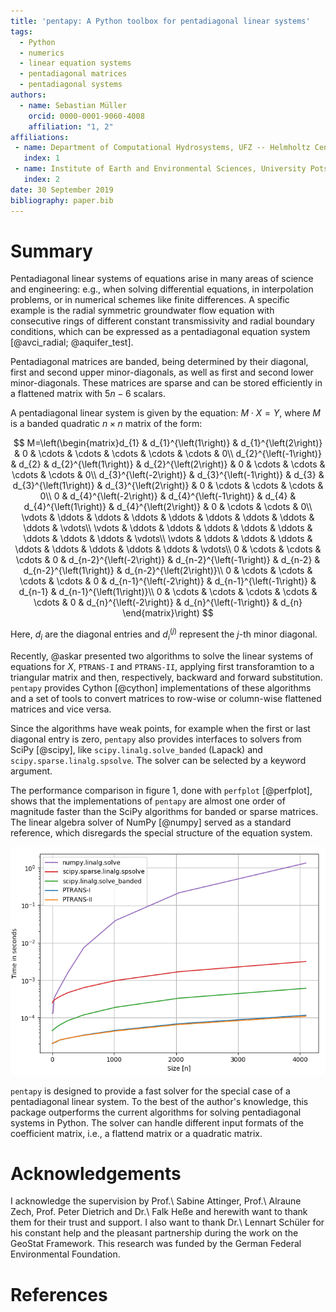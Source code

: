 ```yaml
---
title: 'pentapy: A Python toolbox for pentadiagonal linear systems'
tags:
  - Python
  - numerics
  - linear equation systems
  - pentadiagonal matrices
  - pentadiagonal systems
authors:
  - name: Sebastian Müller
    orcid: 0000-0001-9060-4008
    affiliation: "1, 2"
affiliations:
 - name: Department of Computational Hydrosystems, UFZ -- Helmholtz Centre for Environmental Research, Leipzig, Germany
   index: 1
 - name: Institute of Earth and Environmental Sciences, University Potsdam, Potsdam, Germany
   index: 2
date: 30 September 2019
bibliography: paper.bib
---
```


# Summary

Pentadiagonal linear systems of equations arise in many areas of science and engineering:
e.g., when solving differential equations, in interpolation problems, or in numerical schemes like finite differences.
A specific example is the radial symmetric groundwater flow equation with
consecutive rings of different constant transmissivity and radial boundary conditions,
which can be expressed as a pentadiagonal equation system [@avci_radial; @aquifer_test].

Pentadiagonal matrices are banded, being determined by their diagonal,
first and second upper minor-diagonals, as well as first and second lower minor-diagonals.
These matrices are sparse and can be stored efficiently in a flattened matrix with
$5n-6$ scalars.

A pentadiagonal linear system is given by the equation: $M\cdot X = Y$, where
$M$ is a banded quadratic $n\times n$ matrix of the form:

$$
M=\left(\begin{matrix}d_{1} & d_{1}^{\left(1\right)} & d_{1}^{\left(2\right)} & 0 & \cdots & \cdots & \cdots & \cdots & \cdots & 0\\
d_{2}^{\left(-1\right)} & d_{2} & d_{2}^{\left(1\right)} & d_{2}^{\left(2\right)} & 0 & \cdots & \cdots & \cdots & \cdots & 0\\
d_{3}^{\left(-2\right)} & d_{3}^{\left(-1\right)} & d_{3} & d_{3}^{\left(1\right)} & d_{3}^{\left(2\right)} & 0 & \cdots & \cdots & \cdots & 0\\
0 & d_{4}^{\left(-2\right)} & d_{4}^{\left(-1\right)} & d_{4} & d_{4}^{\left(1\right)} & d_{4}^{\left(2\right)} & 0 & \cdots & \cdots & 0\\
\vdots & \ddots & \ddots & \ddots & \ddots & \ddots & \ddots & \ddots & \ddots & \vdots\\
\vdots & \ddots & \ddots & \ddots & \ddots & \ddots & \ddots & \ddots & \ddots & \vdots\\
\vdots & \ddots & \ddots & \ddots & \ddots & \ddots & \ddots & \ddots & \ddots & \vdots\\
0 & \cdots & \cdots & \cdots & 0 & d_{n-2}^{\left(-2\right)} & d_{n-2}^{\left(-1\right)} & d_{n-2} & d_{n-2}^{\left(1\right)} & d_{n-2}^{\left(2\right)}\\
0 & \cdots & \cdots & \cdots & \cdots & 0 & d_{n-1}^{\left(-2\right)} & d_{n-1}^{\left(-1\right)} & d_{n-1} & d_{n-1}^{\left(1\right)}\\
0 & \cdots & \cdots & \cdots & \cdots & \cdots & 0 & d_{n}^{\left(-2\right)} & d_{n}^{\left(-1\right)} & d_{n}
\end{matrix}\right)
$$

Here, $d_i$ are the diagonal entries and $d_i^{(j)}$ represent the $j$-th minor diagonal.

Recently, @askar presented two algorithms to 
solve the linear systems of equations for $X$, ``PTRANS-I`` and ``PTRANS-II``, 
applying first transforamtion to a triangular matrix and then, respectively, backward and forward substitution.
``pentapy`` provides Cython [@cython] implementations of these
algorithms and a set of tools to convert matrices to row-wise or
column-wise flattened matrices and vice versa.

Since the algorithms have weak points,
for example when the first or last diagonal entry is zero,
``pentapy`` also provides interfaces to solvers from SciPy [@scipy],
like ``scipy.linalg.solve_banded`` (Lapack) and ``scipy.sparse.linalg.spsolve``.
The solver can be selected by a keyword argument.

The performance comparison in figure 1, done with ``perfplot`` [@perfplot], shows that the implementations
of ``pentapy`` are almost one order of magnitude faster than the SciPy algorithms for banded or sparse matrices.
The linear algebra solver of NumPy [@numpy] served as a standard reference, which disregards the special structure of the equation system.

![Performance comparison of pentapy, Lapack, SciPy and NumPy routines depending on the matrix size. (system specifications: i5-6200U with 2.3GHz, 16GB RAM)](perfplot_simple.png)

``pentapy`` is designed to provide a fast solver for the special case of a
pentadiagonal linear system. To the best of the author's knowledge,
this package outperforms the current algorithms for solving pentadiagonal systems in Python.
The solver can handle different input formats of the coefficient matrix, i.e., a flattend matrix or a
quadratic matrix.


# Acknowledgements

I acknowledge the supervision by Prof.\ Sabine Attinger, Prof.\ Alraune Zech,
Prof. Peter Dietrich and Dr.\ Falk Heße and herewith want to thank them for
their trust and support.
I also want to thank Dr.\ Lennart Schüler for his constant help and the
pleasant partnership during the work on the GeoStat Framework.
This research was funded by the German Federal Environmental Foundation.

# References
